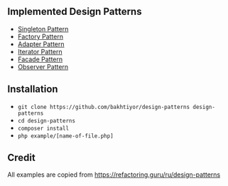 ## Implemented Design Patterns

- [Singleton Pattern](https://refactoring.guru/ru/design-patterns/singleton)
- [Factory Pattern](https://refactoring.guru/ru/design-patterns/factory-method)
- [Adapter Pattern](https://refactoring.guru/ru/design-patterns/adapter)
- [Iterator Pattern](https://refactoring.guru/ru/design-patterns/iterator)
- [Facade Pattern](https://refactoring.guru/ru/design-patterns/facade)
- [Observer Pattern](https://refactoring.guru/ru/design-patterns/observer)

## Installation
- `git clone https://github.com/bakhtiyor/design-patterns design-patterns`
- `cd design-patterns`
- `composer install`
- `php example/[name-of-file.php]` 

## Credit
All examples are copied from https://refactoring.guru/ru/design-patterns